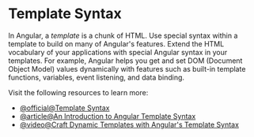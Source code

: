 # Template Syntax

In Angular, a *template* is a chunk of HTML. Use special syntax within a template to build on many of Angular's features. Extend the HTML vocabulary of your applications with special Angular syntax in your templates. For example, Angular helps you get and set DOM (Document Object Model) values dynamically with features such as built-in template functions, variables, event listening, and data binding.

Visit the following resources to learn more:

- [@official@Template Syntax](https://angular.dev/guide/templates)
- [@article@An Introduction to Angular Template Syntax](https://angularstart.com/modules/basic-angular-concepts/3/)
- [@video@Craft Dynamic Templates with Angular's Template Syntax](https://www.youtube.com/watch?v=uSnUTcf8adI)